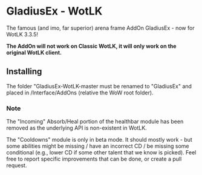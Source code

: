 # GladiusEx - WotLK

The famous (and imo, far superior) arena frame AddOn GladiusEx - now for WotLK 3.3.5!

**The AddOn will not work on Classic WotLK, it will only work on the original WotLK client.**

## Installing

The folder "GladiusEx-WotLK-master must be renamed to "GladiusEx" and placed in /Interface/AddOns (relative the WoW root folder).

### Note

The "Incoming" Absorb/Heal portion of the healthbar module has been removed as the underlying API is non-existent in WotLK.

The "Cooldowns" module is only in beta mode. It should mostly work - but some abilities might be missing / have an incorrect CD / be missing some conditional (e.g., lower CD if some other talent that we know is picked). Feel free to report specific improvements that can be done, or create a pull request.
